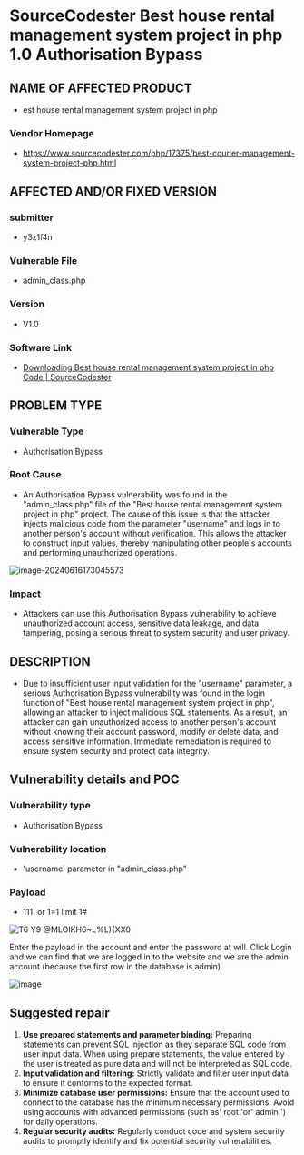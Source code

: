 # SourceCodester Best house rental management system project in php 1.0 Authorisation Bypass

## NAME OF AFFECTED PRODUCT

- est house rental management system project in php

### Vendor Homepage

- https://www.sourcecodester.com/php/17375/best-courier-management-system-project-php.html

## AFFECTED AND/OR FIXED VERSION

### submitter

- y3z1f4n

### Vulnerable File

- admin_class.php

### Version

- V1.0

### Software Link

- [Downloading Best house rental management system project in php Code | SourceCodester](https://www.sourcecodester.com/download-code?nid=17375&title=Best+house+rental+management+system+project+in+php+)

## PROBLEM TYPE

### Vulnerable Type

- Authorisation Bypass

### Root Cause

- An Authorisation Bypass vulnerability was found in the "admin_class.php" file of the "Best house rental management system project in php" project. The cause of this issue is that the attacker injects malicious code from the parameter "username" and logs in to another person's account without verification. This allows the attacker to construct input values, thereby manipulating other people's accounts and performing unauthorized operations.

![image-20240616173045573](https://github.com/yezzzo/y3/assets/75334106/0ef2adad-ff43-4088-818a-3b254dfe4c15)


### Impact

- Attackers can use this Authorisation Bypass vulnerability to achieve unauthorized account access, sensitive data leakage, and data tampering, posing a serious threat to system security and user privacy.

## DESCRIPTION

- Due to insufficient user input validation for the "username" parameter, a serious Authorisation Bypass vulnerability was found in the login function of "Best house rental management system project in php", allowing an attacker to inject malicious SQL statements. As a result, an attacker can gain unauthorized access to another person's account without knowing their account password, modify or delete data, and access sensitive information. Immediate remediation is required to ensure system security and protect data integrity.


## Vulnerability details and POC

### Vulnerability type

- Authorisation Bypass

### Vulnerability location

- 'username' parameter in "admin_class.php"

### Payload

- 111' or 1=1 limit 1#

![T6 Y9 @MLOIKH6~L%L){XX0](https://github.com/yezzzo/y3/assets/75334106/033146ea-3a72-4d15-9351-3373e4a4c050)

Enter the payload in the account and enter the password at will. Click Login and we can find that we are logged in to the website and we are the admin account (because the first row in the database is admin)


![image](https://github.com/yezzzo/y3/assets/75334106/0c0dd597-f78c-4303-8c32-2c844039592c)


## Suggested repair

1. **Use prepared statements and parameter binding:**
   Preparing statements can prevent SQL injection as they separate SQL code from user input data. When using prepare statements, the value entered by the user is treated as pure data and will not be interpreted as SQL code.
2. **Input validation and filtering:**
   Strictly validate and filter user input data to ensure it conforms to the expected format.
3. **Minimize database user permissions:**
   Ensure that the account used to connect to the database has the minimum necessary permissions. Avoid using accounts with advanced permissions (such as' root 'or' admin ') for daily operations.
4. **Regular security audits:**
   Regularly conduct code and system security audits to promptly identify and fix potential security vulnerabilities.
